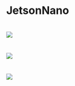 # JetsonNano

#
![](demos/JetsonNano-withoutPD.gif)  
  
#
![](demos/JetsonNano-withPD.gif)  
  
#
![](demos/JetsonNano-following2.gif)  


